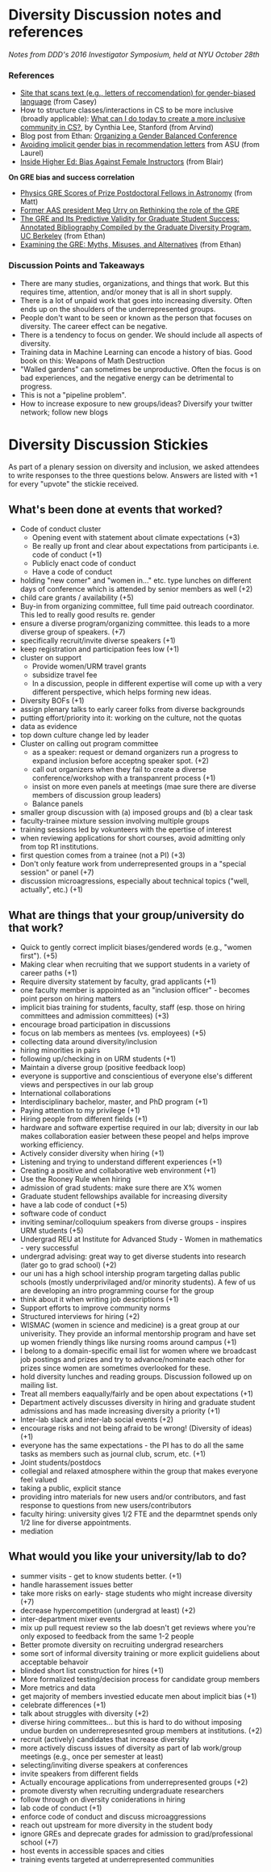 # Diversity Discussion notes and references

_Notes from DDD's 2016 Investigator Symposium, held at NYU October 28th_

### References

- [Site that scans text (e.g., letters of reccomendation) for gender-biased language](http://www.tomforth.co.uk/genderbias/) (from Casey)
- How to structure classes/interactions in CS to be more inclusive (broadly applicable): [What can I do today to create a more inclusive community in CS?](https://docs.google.com/document/d/1hLivou9-_wmsZuzKI2pCGQu0KHVIgYfJSaYhvTgO0Wo/edit), by Cynthia Lee, Stanford (from Arvind)
- Blog post from Ethan: [Organizing a Gender Balanced Conference](https://jabberwocky.weecology.org/2014/07/21/organizing-a-gender-balanced-conference/)
- [Avoiding implicit gender bias in recommendation letters](http://www.csw.arizona.edu/sites/default/files/csw_2015-10-20_lorbias_pdf_0.pdf) from ASU (from Laurel)
- [Inside Higher Ed: Bias Against Female Instructors](https://www.insidehighered.com/news/2016/01/11/new-analysis-offers-more-evidence-against-student-evaluations-teaching) (from Blair)

**On GRE bias and success correlation**

- [Physics GRE Scores of Prize Postdoctoral Fellows in Astronomy](http://www.astrobetter.com/blog/2015/12/14/physics-gre-scores-of-prize-postdoctoral-fellows-in-astronomy/) (from Matt)
- [Former AAS president Meg Urry on Rethinking the role of the GRE](https://aas.org/posts/news/2015/12/presidents-column-rethinking-role-gre)
- [The GRE and Its Predictive Validity for Graduate Student Success: Annotated Bibliography Compiled by the Graduate Diversity Program, UC Berkeley](http://grad.berkeley.edu/wp-content/uploads/GRE-Studies-Annotated-BIBILOGRAPHY-2014-December-5.pdf) (from Ethan)
- [Examining the GRE: Myths, Misuses, and Alternatives](http://www.fairtest.org/examining-gre-myths-misuses-and-alternatives) (from Ethan)

### Discussion Points and Takeaways

- There are many studies, organizations, and things that work. But this requires time, attention, and/or money that is all in short supply.
- There is a lot of unpaid work that goes into increasing diversity. Often ends up on the shoulders of the underrepresented groups.
- People don't want to be seen or known as the person that focuses on diversity. The career effect can be negative. 
- There is a tendency to focus on gender. We should include all aspects of diversity.
- Training data in Machine Learning can encode a history of bias. Good book on this: Weapons of Math Destruction
- "Walled gardens" can sometimes be unproductive. Often the focus is on bad experiences, and the negative energy can be detrimental to progress. 
- This is not a "pipeline problem". 
- How to increase exposure to new groups/ideas? Diversify your twitter network; follow new blogs

# Diversity Discussion Stickies

As part of a plenary session on diversity and inclusion, we asked attendees to write responses to the three questions below. Answers are listed with +1 for every "upvote" the stickie received.

## What's been done at events that worked?

- Code of conduct cluster
	- Opening event with statement about climate expectations (+3)
	- Be really up front and clear about expectations from participants i.e. code of conduct (+1)
	- Publicly enact code of conduct
	- Have a code of conduct
- holding "new comer" and "women in..." etc. type lunches on different days of conference which is attended by senior members as well (+2)
- child care grants / availability (+5)
- Buy-in from organizing committee, full time paid outreach coordinator. This led to really good results re. gender
- ensure a diverse program/organizing committee. this leads to a more diverse group of speakers. (+7)
- specifically recruit/invite diverse speakers (+1)
- keep registration and participation fees low (+1)
- cluster on support
	- Provide women/URM travel grants
	- subsidize travel fee
	- In a discussion, people in different expertise will come up with a very different perspective, which helps forming new ideas.
- Diversity BOFs (+1)
- assign plenary talks to early career folks from diverse backgrounds
- putting effort/priority into it: working on the culture, not the quotas
- data as evidence
- top down culture change led by leader
- Cluster on calling out program committee
	- as a speaker: request or demand organizers run a progress to expand inclusion before acceptng speaker spot. (+2)
	- call out organizers when they fail to create a diverse conference/workshop with a transpanrent process (+1)
	- insist on more even panels at meetings (mae sure there are diverse members of discussion group leaders)
	- Balance panels
- smaller group discussion with (a) imposed groups and (b) a clear task
- faculty-trainee mixture session involving multiple groups
- training sessions led by vokunteers with the epertise of interest
- when reviewing applications for short courses, avoid admitting only from top R1 institutions.
- first question comes from a trainee (not a PI) (+3)
- Don't only feature work from underrepresented groups in a "special session" or panel (+7)
- discussion microagressions, especially about technical topics ("well, actually", etc.) (+1)

## What are things that your group/university do that work?

- Quick to gently correct implicit biases/gendered words (e.g., "women first"). (+5)
- Making clear when recruiting that we support students in a variety of career paths (+1)
- Require diversity statement by faculty, grad applicants (+1)
- one faculty member is appointed as an "inclusion officer" - becomes point person on hiring matters
- implicit bias training for students, faculty, staff (esp. those on hiring committees and admission committees) (+3)
- encourage broad participation in discussions 
- focus on lab members as mentees (vs. employees) (+5)
- collecting data around diversity/inclusion
- hiring minorities in pairs
- following up/checking in on URM students (+1)
- Maintain a diverse group (positive feedback loop)
- everyone is supportive and conscientious of everyone else's different views and perspectives in our lab group 
- International collaborations
- Interdisciplinary bachelor, master, and PhD program (+1)
- Paying attention to my privilege (+1)
- Hiring people from different fields (+1)
- hardware and software expertise required in our lab; diversity in our lab makes collaboration easier between these peopel and helps improve working efficiency.
- Actively consider diversity when hiring (+1)
- Listening and trying to understand different experiences (+1)
- Creating a positive and collaborative web environment (+1)
- Use the Rooney Rule when hiring
- admission of grad students: make sure there are X% women
- Graduate student fellowships available for increasing diversity
- have a lab code of conduct (+5)
- software code of conduct
- inviting seminar/colloquium speakers from diverse groups - inspires URM students (+5)
- Undergrad REU at Institute for Advanced Study - Women in mathematics - very successful
- undergrad advising: great way to get diverse students into research (later go to grad school) (+2)
- our uni has a high school intership program targeting dallas public schools (mostly underprivilaged and/or minority students). A few of us are developing an intro programming course for the group
- think about it when writing job descriptions (+1)
- Support efforts to improve community norms
- Structured interviews for hiring (+2)
- WISMAC (women in science and medicine) is a great group at our univerisity. They provide an informal mentorship program and have set up women friendly things like nursing rooms around campus (+1)
- I belong to a domain-specific email list for women where we broadcast job postings and prizes and try to advance/nominate each other for prizes since women are sometimes overlooked for these.
- hold diversity lunches and reading groups. Discussion followed up on mailing list.
- Treat all members eaqually/fairly and be open about expectations (+1)
- Department actively discusses diversity in hiring and graduate student admissions and has made increasing diversity a priority (+1)
- Inter-lab slack and inter-lab social events (+2)
- encourage risks and not being afraid to be wrong! (Diversity of ideas) (+1)
- everyone has the same expectations - the PI has to do all the same tasks as members such as journal club, scrum, etc. (+1)
- Joint students/postdocs
- collegial and relaxed atmosphere within the group that makes everyone feel valued
- taking a public, explicit stance
- providing intro materials for new users and/or contributors, and fast response to questions from new users/contributors
- faculty hiring: university gives 1/2 FTE and the deparmtnet spends only 1/2 line for diverse appointments.
- mediation

## What would you like your university/lab to do?

- summer visits - get to know students better. (+1)
- handle harassement issues better
- take more risks on early- stage students who might increase diversity (+7)
- decrease hypercompetition (undergrad at least) (+2)
- inter-department mixer events
- mix up pull request review so the lab doesn't get reviews where you're only exposed to feedback from the same 1-2 people
- Better promote diversity on recruiting undergrad researchers
- some sort of informal diversity training or more explicit guideliens about acceptable behavoir
- blinded short list construction for hires (+1)
- More formalized testing/decision process for candidate group members
- More metrics and data
- get majority of members investied
educate men about implicit bias (+1)
- celebrate differences (+1)
- talk about struggles with diversity (+2)
- diverse hiring committees... but this is hard to do without imposing undue burden on underrepresesnted group members at institutions. (+2)
- recruit (actively) candidates that increase diversity
- more actively discuss issues of diversity as part of lab work/group meetings (e.g., once per semester at least)
- selecting/inviting diverse speakers at conferences
- invite speakers from different fields
- Actually encourage applications from underrepresented groups (+2)
- promote diversty when recruiting undergraduate researchers
- follow through on diversity coniderations in hiring
- lab code of conduct (+1)
- enforce code of conduct and discuss microaggressions
- reach out upstream for more diversity in the student body
- ignore GREs and deprecate grades for admission to grad/professional school (+7)
- host events in accessible spaces and cities
- training events targeted at underrepresented communities
